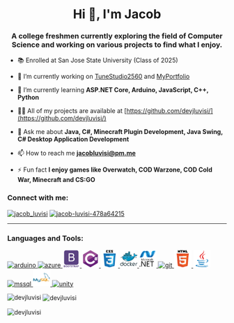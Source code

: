 <h1 align="center">Hi 👋, I'm Jacob</h1>
<h3 align="center">A college freshmen currently exploring the field of Computer Science and working on various projects to find what I enjoy.</h3>

- 📚 Enrolled at San Jose State University (Class of 2025)
- 🔭 I’m currently working on [TuneStudio2560](https://github.com/devjluvisi/TuneStudio2560) and [MyPortfolio](https://github.com/devjluvisi/MyPortfolio)

- 🌱 I’m currently learning **ASP.NET Core, Arduino, JavaScript, C++, Python**

- 👨‍💻 All of my projects are available at [https://github.com/devjluvisi/](https://github.com/devjluvisi/)

- 💬 Ask me about **Java, C#, Minecraft Plugin Development, Java Swing, C# Desktop Application Development**

- 📫 How to reach me **jacobluvisi@pm.me**

- ⚡ Fun fact **I enjoy games like Overwatch, COD Warzone, COD Cold War, Minecraft and CS:GO**

<h3 align="left">Connect with me:</h3>
<p align="left">
<a href="https://twitter.com/jacob_luvisi" target="blank"><img align="center" src="https://raw.githubusercontent.com/rahuldkjain/github-profile-readme-generator/master/src/images/icons/Social/twitter.svg" alt="jacob_luvisi" height="30" width="40" /></a>
<a href="https://linkedin.com/in/jacob-luvisi-478a64215" target="blank"><img align="center" src="https://raw.githubusercontent.com/rahuldkjain/github-profile-readme-generator/master/src/images/icons/Social/linked-in-alt.svg" alt="jacob-luvisi-478a64215" height="30" width="40" /></a>
</p>
<hr />
<h3 align="left">Languages and Tools:</h3>
<p align="left"> <a href="https://www.arduino.cc/" target="_blank"> <img src="https://cdn.worldvectorlogo.com/logos/arduino-1.svg" alt="arduino" width="40" height="40"/> </a> <a href="https://azure.microsoft.com/en-in/" target="_blank"> <img src="https://www.vectorlogo.zone/logos/microsoft_azure/microsoft_azure-icon.svg" alt="azure" width="40" height="40"/> </a> <a href="https://getbootstrap.com" target="_blank"> <img src="https://raw.githubusercontent.com/devicons/devicon/master/icons/bootstrap/bootstrap-plain-wordmark.svg" alt="bootstrap" width="40" height="40"/> </a> <a href="https://www.w3schools.com/cs/" target="_blank"> <img src="https://raw.githubusercontent.com/devicons/devicon/master/icons/csharp/csharp-original.svg" alt="csharp" width="40" height="40"/> </a> <a href="https://www.w3schools.com/css/" target="_blank"> <img src="https://raw.githubusercontent.com/devicons/devicon/master/icons/css3/css3-original-wordmark.svg" alt="css3" width="40" height="40"/> </a> <a href="https://www.docker.com/" target="_blank"> <img src="https://raw.githubusercontent.com/devicons/devicon/master/icons/docker/docker-original-wordmark.svg" alt="docker" width="40" height="40"/> </a> <a href="https://dotnet.microsoft.com/" target="_blank"> <img src="https://raw.githubusercontent.com/devicons/devicon/master/icons/dot-net/dot-net-original-wordmark.svg" alt="dotnet" width="40" height="40"/> </a> <a href="https://git-scm.com/" target="_blank"> <img src="https://www.vectorlogo.zone/logos/git-scm/git-scm-icon.svg" alt="git" width="40" height="40"/> </a> <a href="https://www.w3.org/html/" target="_blank"> <img src="https://raw.githubusercontent.com/devicons/devicon/master/icons/html5/html5-original-wordmark.svg" alt="html5" width="40" height="40"/> </a> <a href="https://www.java.com" target="_blank"> <img src="https://raw.githubusercontent.com/devicons/devicon/master/icons/java/java-original.svg" alt="java" width="40" height="40"/> </a> <a href="https://www.microsoft.com/en-us/sql-server" target="_blank"> <img src="https://www.svgrepo.com/show/303229/microsoft-sql-server-logo.svg" alt="mssql" width="40" height="40"/> </a> <a href="https://www.mysql.com/" target="_blank"> <img src="https://raw.githubusercontent.com/devicons/devicon/master/icons/mysql/mysql-original-wordmark.svg" alt="mysql" width="40" height="40"/> </a> <a href="https://unity.com/" target="_blank"> <img src="https://www.vectorlogo.zone/logos/unity3d/unity3d-icon.svg" alt="unity" width="40" height="40"/> </a> </p>

<p><img align="left" src="https://github-readme-stats.vercel.app/api/top-langs?username=devjluvisi&show_icons=true&locale=en&layout=compact" alt="devjluvisi" /></p>

<p>&nbsp;<img align="center" src="https://github-readme-stats.vercel.app/api?username=devjluvisi&show_icons=true&locale=en" alt="devjluvisi" /></p>

<p><img align="center" src="https://github-readme-streak-stats.herokuapp.com/?user=devjluvisi&" alt="devjluvisi" /></p>
